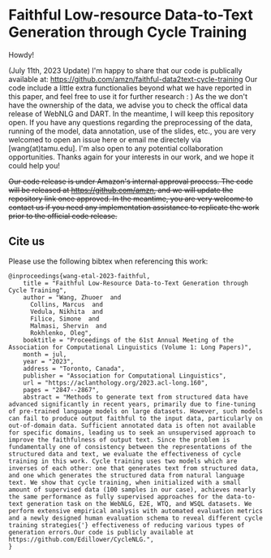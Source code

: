 # Faithful Low-resource Data-to-Text Generation through Cycle Training

Howdy!

(July 11th, 2023 Update)
I'm happy to share that our code is publically available at: https://github.com/amzn/faithful-data2text-cycle-training
Our code include a little extra functionalies beyond what we have reported in this paper, and feel free to use it for further research : )
As the we don't have the ownership of the data, we advise you to check the offical data release of WebNLG and DART.
In the meantime, I will keep this repository open. If you have any questions regarding the preprocessing of the data, running of the model, data annotation, use of the slides, etc., you are very welcomed to open an issue here or email me directely via [wang(at)tamu.edu]. I'm also open to any potential collaboration opportunities. 
Thanks again for your interests in our work, and we hope it could help you!

~~Our code release is under Amazon's internal approval process.
The code will be released at https://github.com/amzn, and we will update the repository link once approved. 
In the meantime, you are very welcome to contact us if you need any implementation assistance to replicate the work prior to the official code release.~~

## Cite us
Please use the following bibtex when referencing this work:
```
@inproceedings{wang-etal-2023-faithful,
    title = "Faithful Low-Resource Data-to-Text Generation through Cycle Training",
    author = "Wang, Zhuoer  and
      Collins, Marcus  and
      Vedula, Nikhita  and
      Filice, Simone  and
      Malmasi, Shervin  and
      Rokhlenko, Oleg",
    booktitle = "Proceedings of the 61st Annual Meeting of the Association for Computational Linguistics (Volume 1: Long Papers)",
    month = jul,
    year = "2023",
    address = "Toronto, Canada",
    publisher = "Association for Computational Linguistics",
    url = "https://aclanthology.org/2023.acl-long.160",
    pages = "2847--2867",
    abstract = "Methods to generate text from structured data have advanced significantly in recent years, primarily due to fine-tuning of pre-trained language models on large datasets. However, such models can fail to produce output faithful to the input data, particularly on out-of-domain data. Sufficient annotated data is often not available for specific domains, leading us to seek an unsupervised approach to improve the faithfulness of output text. Since the problem is fundamentally one of consistency between the representations of the structured data and text, we evaluate the effectiveness of cycle training in this work. Cycle training uses two models which are inverses of each other: one that generates text from structured data, and one which generates the structured data from natural language text. We show that cycle training, when initialized with a small amount of supervised data (100 samples in our case), achieves nearly the same performance as fully supervised approaches for the data-to-text generation task on the WebNLG, E2E, WTQ, and WSQL datasets. We perform extensive empirical analysis with automated evaluation metrics and a newly designed human evaluation schema to reveal different cycle training strategies{'} effectiveness of reducing various types of generation errors.Our code is publicly available at https://github.com/Edillower/CycleNLG.",
}
```
